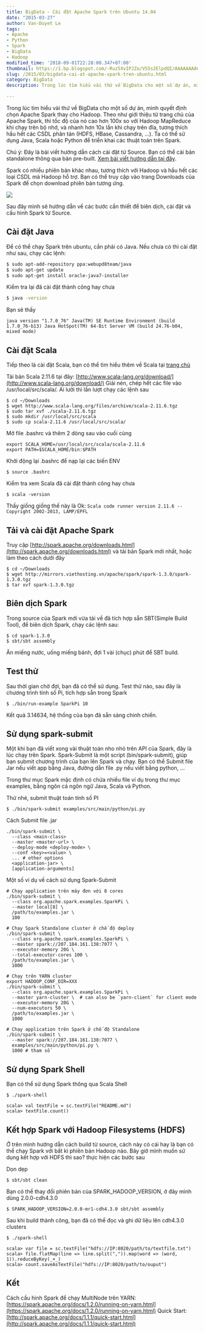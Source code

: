 ```yaml
---
title: BigData - Cài đặt Apache Spark trên Ubuntu 14.04
date: "2015-03-27"
author: Van-Duyet Le
tags:
- Apache
- Python
- Spark
- BigData
- Hadoop
modified_time: '2018-09-01T22:28:00.347+07:00'
thumbnail: https://1.bp.blogspot.com/-Ruz5XvIPJZo/VS5s2ElpdQI/AAAAAAAACQ0/G7LCMJ0klNk/s1600/download-spark.png
slug: /2015/03/bigdata-cai-at-apache-spark-tren-ubuntu.html
category: BigData
description: Trong lúc tìm hiểu vài thứ về BigData cho một số dự án, mình quyết định chọn Apache Spark thay cho Hadoop. Theo như giới thiệu từ trang chủ của Apache Spark, thì tốc độ của nó cao hơn 100x so với Hadoop MapReduce khi chạy trên bộ nhớ, và nhanh hơn 10x lần khi chạy trên đĩa, tương thích hầu hết các CSDL phân tán (HDFS, HBase, Cassandra, ...). Ta có thể sử dụng Java, Scala hoặc Python để triển khai các thuật toán trên Spark.

---
```


Trong lúc tìm hiểu vài thứ về BigData cho một số dự án, mình quyết định chọn Apache Spark thay cho Hadoop. Theo như giới thiệu từ trang chủ của Apache Spark, thì tốc độ của nó cao hơn 100x so với Hadoop MapReduce khi chạy trên bộ nhớ, và nhanh hơn 10x lần khi chạy trên đĩa, tương thích hầu hết các CSDL phân tán (HDFS, HBase, Cassandra, ...). Ta có thể sử dụng Java, Scala hoặc Python để triển khai các thuật toán trên Spark.

Chú ý: Đây là bài viết hướng dẫn cách cài đặt từ Source. Bạn có thể cài bản standalone thông qua bản pre-built. [Xem bài viết hướng dẫn tại đây](https://blog.duyet.net/2017/05/cai-apache-spark-standalone-ban-pre.html).

Spark có nhiều phiên bản khác nhau, tương thích với Hadoop và hầu hết các loại CSDL mà Hadoop hỗ trợ. Bạn có thể truy cập vào trang Downloads của Spark để chọn download phiên bản tương ứng.

![](https://1.bp.blogspot.com/-Ruz5XvIPJZo/VS5s2ElpdQI/AAAAAAAACQ0/G7LCMJ0klNk/s1600/download-spark.png)

Sau đây mình sẽ hướng dẫn về các bước cần thiết để biên dịch, cài đặt và cấu hình Spark từ Source.

## Cài đặt Java

Để có thể chạy Spark trên ubuntu, cần phải có Java. Nếu chưa có thì cài đặt như sau, chạy các lệnh:

```bash
$ sudo apt-add-repository ppa:webupd8team/java
$ sudo apt-get update
$ sudo apt-get install oracle-java7-installer
```

Kiểm tra lại đã cài đặt thành công hay chưa 

```bash
$ java -version
```

Bạn sẽ thấy  
```
java version "1.7.0_76" Java(TM) SE Runtime Environment (build 1.7.0_76-b13) Java HotSpot(TM) 64-Bit Server VM (build 24.76-b04, mixed mode)
```

## Cài đặt Scala

Tiếp theo là cài đặt Scala, bạn có thể tìm hiểu thêm về Scala tại [trang chủ](http://www.scala-lang.org/index.html)

Tải bản Scala 2.11.6 tại đây: [http://www.scala-lang.org/download/](http://www.scala-lang.org/download/)
Giải nén, chép hết các file vào /usr/local/src/scala/. Ai lười thì lần lượt chạy các lệnh sau

```
$ cd ~/Downloads
$ wget http://www.scala-lang.org/files/archive/scala-2.11.6.tgz
$ sudo tar xvf ./scala-2.11.6.tgz
$ sudo mkdir /usr/local/src/scala
$ sudo cp scala-2.11.6 /usr/local/src/scala/
```

Mở file .bashrc và thêm 2 dòng sau vào cuối cùng

```
export SCALA_HOME=/usr/local/src/scala/scala-2.11.6
export PATH=$SCALA_HOME/bin:$PATH
```

Khởi động lại .bashrc để nạp lại các biến ENV

```
$ source .bashrc
```

Kiểm tra xem Scala đã cài đặt thành công hay chưa   

```
$ scala -version
```

Thấy giống giống thế này là Ok: 
`Scala code runner version 2.11.6 -- Copyright 2002-2013, LAMP/EPFL`

## Tải và cài đặt Apache Spark

Truy cập [http://spark.apache.org/downloads.html](http://spark.apache.org/downloads.html) và tải bản Spark mới nhất, hoặc làm theo cách dưới đây

```
$ cd ~/Downloads
$ wget http://mirrors.viethosting.vn/apache/spark/spark-1.3.0/spark-1.3.0.tgz
$ tar xvf spark-1.3.0.tgz 

```

## Biên dịch Spark

Trong source của Spark mới vừa tải về đã tích hợp sẵn SBT(Simple Build Tool), để biên dịch Spark, chạy các lệnh sau:

```
$ cd spark-1.3.0
$ sbt/sbt assembly
```

Ăn miếng nước, uống miếng bánh, đợi 1 vài (chục) phút để SBT build.

## Test thử

Sau thời gian chờ đợi, bạn đã có thể sử dụng. Test thử nào, sau đây là chương trình tính số Pi, tích hợp sẵn trong Spark

```
$ ./bin/run-example SparkPi 10
```

Kết quả 3.14634, hệ thống của bạn đã sẵn sàng chinh chiến.  

## Sử dụng spark-submit

Một khi bạn đã viết xong vài thuật toán nho nhỏ trên API của Spark, đây là lúc chạy trên Spark. Spark-Submit là một script (bin/spark-submit), giúp bạn submit chương trình của bạn lên Spark và chạy. Bạn có thể Submit file Jar nếu viết app bằng Java, đường dẫn file .py nếu viết bằng python, ...

Trong thư mục Spark mặc định có chứa nhiều file ví dụ trong thư mục examples, bằng ngôn cả ngôn ngữ Java, Scala và Python.

Thử nhé, submit thuật toán tính số PI

```
$ ./bin/spark-submit examples/src/main/python/pi.py
```

Cách Submit file .jar

```
./bin/spark-submit \
  --class <main-class>
  --master <master-url> \
  --deploy-mode <deploy-mode> \
  --conf <key>=<value> \
  ... # other options
  <application-jar> \
  [application-arguments]
```

Một số ví dụ về cách sử dụng Spark-Submit

```
# Chạy application trên máy đơn với 8 cores
./bin/spark-submit \
  --class org.apache.spark.examples.SparkPi \
  --master local[8] \
  /path/to/examples.jar \
  100

# Chạy Spark Standalone cluster ở chế độ deploy
./bin/spark-submit \
  --class org.apache.spark.examples.SparkPi \
  --master spark://207.184.161.138:7077 \
  --executor-memory 20G \
  --total-executor-cores 100 \
  /path/to/examples.jar \
  1000

# Chạy trên YARN cluster
export HADOOP_CONF_DIR=XXX
./bin/spark-submit \
  --class org.apache.spark.examples.SparkPi \
  --master yarn-cluster \  # can also be `yarn-client` for client mode
  --executor-memory 20G \
  --num-executors 50 \
  /path/to/examples.jar \
  1000

# Chạy application trên Spark ở chế độ Standalone
./bin/spark-submit \
  --master spark://207.184.161.138:7077 \
  examples/src/main/python/pi.py \
  1000 # tham số
```

## Sử dụng Spark Shell


Bạn có thể sử dụng Spark thông qua Scala Shell 

```
$ ./spark-shell
```

```
scala> val textFile = sc.textFile("README.md")
scala> textFile.count()
```

## Kết hợp Spark với Hadoop Filesystems (HDFS)

Ở trên mình hướng dẫn cách build từ source, cách này có cái hay là bạn có thể chạy Spark với bất kì phiên bản Hadoop nào. Bây giờ mình muốn sử dụng kết hợp với HDFS thì sao? thực hiện các bước sau

Dọn dẹp

```
$ sbt/sbt clean
```

Bạn có thể thay đổi phiên bản của SPARK_HADOOP_VERSION, ở đây mình dùng 2.0.0-cdh4.3.0  

```
$ SPARK_HADOOP_VERSION=2.0.0-mr1-cdh4.3.0 sbt/sbt assembly
```

Sau khi build thành công, bạn đã có thể đọc và ghi dữ liệu lên cdh4.3.0 clusters 

```
$ ./spark-shell
```

```
scala> var file = sc.textFile("hdfs://IP:8020/path/to/textfile.txt")
scala> file.flatMap(line => line.split(",")).map(word => (word, 1)).reduceByKey(_+_)
scala> count.saveAsTextFile("hdfs://IP:8020/path/to/ouput")
```

## Kết

Cách cấu hình Spark để chạy MultiNode trên YARN: [https://spark.apache.org/docs/1.2.0/running-on-yarn.html](https://spark.apache.org/docs/1.2.0/running-on-yarn.html)
Quick Start: [http://spark.apache.org/docs/1.1.1/quick-start.html](http://spark.apache.org/docs/1.1.1/quick-start.html)
